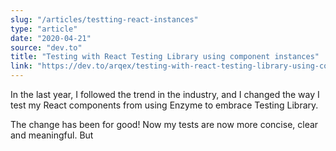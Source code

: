 ```yaml
---
slug: "/articles/testting-react-instances"
type: "article"
date: "2020-04-21"
source: "dev.to"
title: "Testing with React Testing Library using component instances"
link: "https://dev.to/arqex/testing-with-react-testing-library-using-component-instances-nl6"
---
```


In the last year, I followed the trend in the industry, and I changed the way I test my React components from using Enzyme to embrace Testing Library.

The change has been for good! Now my tests are now more concise, clear and meaningful. But 